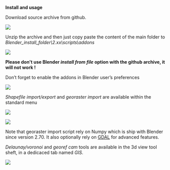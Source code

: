**Install and usage**

Download source archive from github.

![](https://raw.githubusercontent.com/wiki/domlysz/blenderGIS/images/install_git_download.jpg)

Unzip the archive and then just copy paste the content of the main folder to  
*Blender_install_folder\2.xx\scripts\addons*

![](https://raw.githubusercontent.com/wiki/domlysz/blenderGIS/images/install_unzip_copy_paste.jpg)

**Please don't use Blender *install from file* option with the github archive, it will not work !**

Don’t forget to enable the addons in Blender user’s preferences

![](https://raw.githubusercontent.com/wiki/domlysz/blenderGIS/images/install_enable_addons.jpeg)

*Shapefile import/export* and *georaster import* are available within the standard menu

![](https://raw.githubusercontent.com/wiki/domlysz/blenderGIS/images/menu_import.jpg)

![](https://raw.githubusercontent.com/wiki/domlysz/blenderGIS/images/menu_export.jpg)

Note that georaster import script rely on Numpy which is ship with Blender since version 2.70. It also optionally rely on [GDAL](https://github.com/domlysz/BlenderGIS/wiki/How-to-install-GDAL) for advanced features.

*Delaunay/voronoi* and *georef cam* tools are available in the 3d view tool sheft, in a dedicaced tab named *GIS*.

![](https://raw.githubusercontent.com/wiki/domlysz/blenderGIS/images/install_tools_tab_gis.jpeg)
